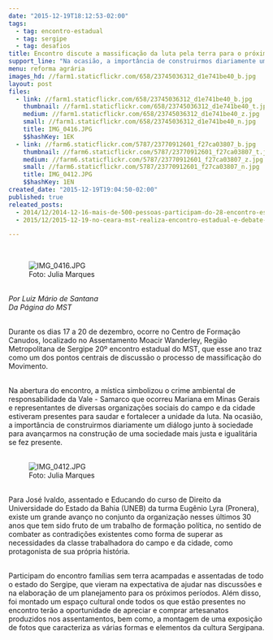 ```yaml
---
date: "2015-12-19T18:12:53-02:00"
tags:
  - tag: encontro-estadual
  - tag: sergipe
  - tag: desafios
title: Encontro discute a massificação da luta pela terra para o próximo período
support_line: "Na ocasião, a importância de construirmos diariamente um diálogo junto à sociedade para avançarmos na construção de uma sociedade mais justa e igualitária se fez presente. "
menu: reforma agrária
images_hd: //farm1.staticflickr.com/658/23745036312_d1e741be40_b.jpg
layout: post
files:
  - link: //farm1.staticflickr.com/658/23745036312_d1e741be40_b.jpg
    thumbnail: //farm1.staticflickr.com/658/23745036312_d1e741be40_t.jpg
    medium: //farm1.staticflickr.com/658/23745036312_d1e741be40_z.jpg
    small: //farm1.staticflickr.com/658/23745036312_d1e741be40_n.jpg
    title: IMG_0416.JPG
    $$hashKey: 1EK
  - link: //farm6.staticflickr.com/5787/23770912601_f27ca03807_b.jpg
    thumbnail: //farm6.staticflickr.com/5787/23770912601_f27ca03807_t.jpg
    medium: //farm6.staticflickr.com/5787/23770912601_f27ca03807_z.jpg
    small: //farm6.staticflickr.com/5787/23770912601_f27ca03807_n.jpg
    title: IMG_0412.JPG
    $$hashKey: 1EN
created_date: "2015-12-19T19:04:50-02:00"
published: true
releated_posts:
  - 2014/12/2014-12-16-mais-de-500-pessoas-participam-do-28-encontro-estadual-do-mst-de-sergipe.md
  - 2015/12/2015-12-19-no-ceara-mst-realiza-encontro-estadual-e-debate-os-desafios-para-o-proximo-periodo.md

---
```

<p>&nbsp;</p>

<figure class="image"><img alt="IMG_0416.JPG" src="//farm1.staticflickr.com/658/23745036312_d1e741be40_b.jpg" />
<figcaption>Foto: Julia Marques</figcaption>
</figure>

<p><br />
<em>Por Luiz M&aacute;rio de Santana<br />
Da P&aacute;gina do MST</em></p>

<p><br />
Durante os dias 17 a 20 de dezembro, ocorre no Centro de Forma&ccedil;&atilde;o Canudos, localizado no Assentamento Moacir Wanderley, Regi&atilde;o Metropolitana de Sergipe 20&ordm; encontro estadual do MST, que esse ano traz como um dos pontos centrais de discuss&atilde;o o processo de massifica&ccedil;&atilde;o do Movimento.</p>

<p><br />
Na abertura do encontro, a m&iacute;stica simbolizou o crime ambiental de responsabilidade da Vale - Samarco que ocorreu Mariana em Minas Gerais e representantes de diversas organiza&ccedil;&otilde;es sociais do campo e da cidade estiveram presentes para saudar e fortalecer a unidade da luta. Na ocasi&atilde;o, a import&acirc;ncia de construirmos diariamente um di&aacute;logo junto &agrave; sociedade para avan&ccedil;armos na constru&ccedil;&atilde;o de uma sociedade mais justa e igualit&aacute;ria se fez presente.&nbsp;<br />
&nbsp;</p>

<figure class="image"><img alt="IMG_0412.JPG" src="//farm6.staticflickr.com/5787/23770912601_f27ca03807_b.jpg" />
<figcaption>Foto: Julia Marques</figcaption>
</figure>

<p><br />
Para Jos&eacute; Ivaldo, assentado e Educando do curso de Direito da Universidade do Estado da Bahia (UNEB) da turma Eug&ecirc;nio Lyra (Pronera), existe um grande avan&ccedil;o no conjunto da organiza&ccedil;&atilde;o nesses &uacute;ltimos 30 anos que tem sido fruto de um trabalho de forma&ccedil;&atilde;o pol&iacute;tica, no sentido de combater as contradi&ccedil;&otilde;es existentes como forma de superar as necessidades da classe trabalhadora do campo e da cidade, como protagonista de sua pr&oacute;pria hist&oacute;ria.</p>

<p><br />
Participam do encontro fam&iacute;lias sem terra acampadas e assentadas de todo o estado do Sergipe, que vieram na expectativa de ajudar nas discuss&otilde;es e na elabora&ccedil;&atilde;o de um planejamento para os pr&oacute;ximos per&iacute;odos. Al&eacute;m disso, foi montado um espa&ccedil;o cultural onde todos os que est&atilde;o presentes no encontro ter&atilde;o a oportunidade de apreciar e comprar artesanatos produzidos nos assentamentos, bem como, a montagem de uma exposi&ccedil;&atilde;o de fotos que caracteriza as v&aacute;rias formas e elementos da cultura Sergipana.</p>

